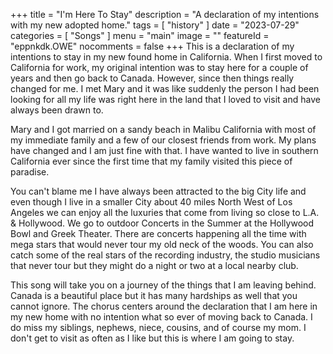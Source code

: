 +++
title = "I'm Here To Stay"
description = "A declaration of my intentions with my new adopted home."
tags =  [
    "history"
]
date = "2023-07-29"
categories = [
    "Songs"
]
menu = "main"
image = ""
featureId = "eppnkdk.OWE"
nocomments = false
+++
This is a declaration of my intentions to stay in my new found home in California.  When I first moved to California for work, my original intention was to stay here for a couple of years and then go back to Canada.  However, since then things really changed for me.  I met Mary and it was like suddenly the person I had been looking for all my life was right here in the land that I loved to visit and have always been drawn to.

Mary and I got married on a sandy beach in Malibu California with most of my immediate family and a few of our closest friends from work.  My plans have changed and I am just fine with that.  I have wanted to live in southern California ever since the first time that my family visited this piece of paradise.

You can't blame me I have always been attracted to the big City life and even though I live in a smaller City about 40 miles North West of Los Angeles we can enjoy all the luxuries that come from living so close to L.A. & Hollywood.  We go to outdoor Concerts in the Summer at the Hollywood Bowl and Greek Theater.  There are concerts happening all the time with mega stars that would never tour my old neck of the woods.  You can also catch some of the real stars of the recording industry, the studio musicians that never tour but they might do a night or two at a local nearby club.

This song will take you on a journey of the things that I am leaving behind.  Canada is a beautiful place but it has many hardships as well that you cannot ignore.  The chorus centers around the declaration that I am here in my new home with no intention what so ever of moving back to Canada.  I do miss my siblings, nephews, niece, cousins, and of course my mom.  I don't get to visit as often as I like but this is where I am going to stay.
